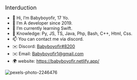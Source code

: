 <font size="4">                                               Interduction </font>                                         
- 👋 Hi, I’m Babyboyofir, 17 Yo. 
- 👀 I’m A developer since 2019.
- 🌱 I’m currently learning Swift. 
- 💫 Knowledge: Py, JS, TS, Java, Php, Bash, C++, Html, Css. 
- 📫 You can contact me via discord.
- ✉️ Discord: [Babyboyofir#8200](https://discord.com/users/959344949357330462)
- ✉️ Email: Babyboyofir1@gmail.com
- 🌍 website: https://babyboyofir.netlify.app/



![pexels-photo-2246476](https://user-images.githubusercontent.com/89362217/167833718-1dec25dd-3afb-4e9d-9d11-32bf255b4ca3.jpeg)
